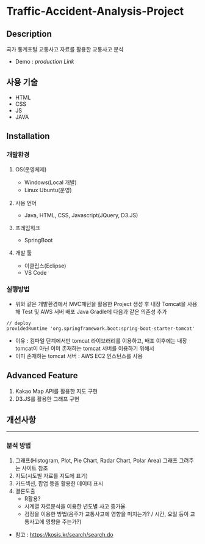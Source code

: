 # Traffic-Accident-Analysis-Project
## Description
<!-- 어떤 프로젝트인지 간단히 기술 -->
국가 통계포털 교통사고 자료를 활용한 교통사고 분석
- Demo : _production Link_

## 사용 기술
- HTML
- CSS
- JS
- JAVA

## Installation
<!--
실행 방법(컴파일 방법, 환경 포함)
우리가 작성한 코드들을 어떻게 실행해야 할지에 대한 내용은 꼭! 꼭! 담겨 있어야 한다.
다만, 이 내용은 비교적 구체적으로 적어야 할 필요가 있다.
본인이 실행해 본 환경은 어떤 환경인지, 컴파일러로는 무엇을 사용했는지와 같이
프로그램에 의존성(Dependency)이 걸리는 내용들을 써줘야 한다.
(보통 OS, Compiler 정도를 쓰고 Multicore 환경에서 돌아가는 프로그램이라면 CPU, RAM 등도 써주는 것이 좋다.)
또한 언어의 버전도 적어줄 수 있다면 적어주는 것이 좋다.
-->
### 개발환경
1. OS(운영체제)
    - Windows(Local 개발)
    - Linux Ubuntu(운영)

2. 사용 언어
    - Java, HTML, CSS, Javascript(JQuery, D3.JS)
3. 프레임워크
    - SpringBoot
4. 개발 툴
    - 이클립스(Eclipse)
    - VS Code
### 실행방법
- 위와 같은 개발환경에서 MVC패턴을 활용한 Project 생성 후 내장 Tomcat을 사용해 Test 및 AWS 서버 배포
 Java Gradle에 다음과 같은 의존성 추가
```
// deploy
providedRuntime 'org.springframework.boot:spring-boot-starter-tomcat'
```
- 이유 : 컴파일 단계에서만 tomcat 라이브러리를 이용하고, 배포 이후에는 내장 tomcat이 아닌 이미 존재하는 tomcat 서버를 이용하기 위해서
- 이미 존재하는 tomcat 서버 : AWS EC2 인스턴스를 사용


## Advanced Feature
<!-- 주의깊게 볼 기능들 -->
1. Kakao Map API를 활용한 지도 구현
2. D3.JS를 활용한 그래프 구현

## 개선사항
<!-- 내가 나의 서비스에대해 좀 더 고민한 흔적 보여주기 -->
---




### 분석 방법
1. 그래프(Histogram, Plot, Pie Chart, Radar Chart, Polar Area)
    그래프 그려주는 사이트 참조
2. 지도(시도별 자료를 지도에 표기)
3. 카드섹션, 팝업 등을 활용한 데이터 표시
3. 결론도출 
    - R활용?
    - 시계열 자료분석을 이용한 년도별 사고 증가율
    - 검정을 이용한 방법(음주가 교통사고에 영향을 미치는가? / 시간, 요일 등이 교통사고에 영향을 주는가?)


- 참고 : https://kosis.kr/search/search.do

<!--
Description

프로젝트에 대한 간단한 설명을 기술한다. 어떠한 일을 수행하기 위한 프로젝트인지, 어떠한 서비스를 위한 것인지를 작성하면 된다. 너무 길게 작성하기 보단 간결하고 명료하게 작성하는 것이 좋다. 프로젝트의 가치를 전달하는 것도 좋다.

Environment

실행환경에 대해 작성하면 된다. OS나 컴파일러 혹은 Hardware와 관련된 환경을 작성하면 된다. Multicore 환경에서 돌아가는 프로그램이라면 CPU나 RAM 같은 것들을 작성해도 좋다.

Prerequisite

작성한 코드를 실행하기 전에 설치해야할 pakage나 의존성이 걸리는 문제들을 설명하면 된다.

Files

이 항목은 내가 추가한 것이다. 중요한 코드 파일들 몇 개를 대상으로 해당 파일이 어떠한 역할을 하는 파일인지를 간단히 설명해주면 전반적인 맥락을 파악하기에 좋을 것 같아 추가하였다.

Usage

작성한 코드를 어떻게 실행해야 하는지에 대한 가이드라인이다. Usage Example을 함께 작성하면 좋다.

이 외에도 라이센스, contributing 같은 것들도 있지만 처음부터 readme를 복잡하게 작성하기 보단 프로젝트의 규모가 커지면서 디테일하게 추가하며 다듬는 것이 좋다.
-->
